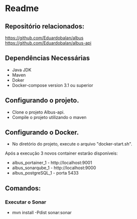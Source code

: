 # Readme

## Repositório relacionados:

https://github.com/Eduardobalan/albus
https://github.com/Eduardobalan/albus-api

## Dependências Necessárias

 - Java JDK
 - Maven
 - Doker
 - Docker-compose version 3.1 ou superior

## Configurando o projeto.

 - Clone o projeto Albus-api.
 - Compile o projeto utilizando o maven
 
## Configurando o Docker.
 - No diretório do projeto, execute o arquivo "docker-start.sh".
 
 Após a execução 3 novos container estarão disponíveis:
 
 - albus_portainer_1 - http://localhost:9001
 - albus_sonarqube_1 - http://localhost:9000
 - albus_postgreSQL_1 - porta 5433

## Comandos:

### Executar o Sonar

 - mvn install -Pdist sonar:sonar